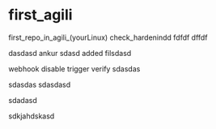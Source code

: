 # first_agili
first_repo_in_agili_(yourLinux)
check_hardenindd
fdfdf
dffdf


dasdasd ankur
sdasd
added filsdasd

webhook disable trigger verify
sdasdas

sdasdas
sdasdasd

sdadasd


sdkjahdskasd
